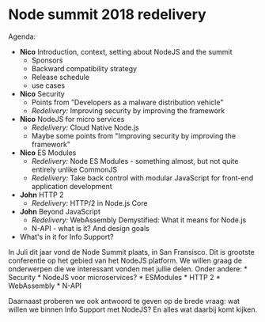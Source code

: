 # Node summit 2018 redelivery

Agenda:

* **Nico** Introduction, context, setting about NodeJS and the summit
    * Sponsors
    * Backward compatibility strategy
    * Release schedule
    * use cases
* **Nico** Security
    * Points from "Developers as a malware distribution vehicle"
    * *Redelivery:* Improving security by improving the framework
* **Nico** NodeJS for micro services
    * *Redelivery:* Cloud Native Node.js
    * Maybe some points from "Improving security by improving the framework"
* **Nico** ES Modules
    * *Redelivery:* Node ES Modules - something almost, but not quite entirely unlike CommonJS
    * *Redelivery:* Take back control with modular JavaScript for front-end application development
* **John** HTTP 2
    * *Redelivery:* HTTP/2 in Node.js Core
* **John** Beyond JavaScript
    * *Redelivery:* WebAssembly Demystified: What it means for Node.js
    * N-API - what is it? And design goals
* What's in it for Info Support?


In Juli dit jaar vond de Node Summit plaats, in San Fransisco. Dit is grootste conferentie op het gebied van het NodeJS platform. We willen graag de onderwerpen die we interessant vonden met jullie delen. Onder andere:
    * Security
    * NodeJS voor microservices?
    * ESModules
    * HTTP 2
    * WebAssembly
    * N-API

Daarnaast proberen we ook antwoord te geven op de brede vraag: wat willen we binnen Info Support met NodeJS? En alles wat daarbij komt kijken.